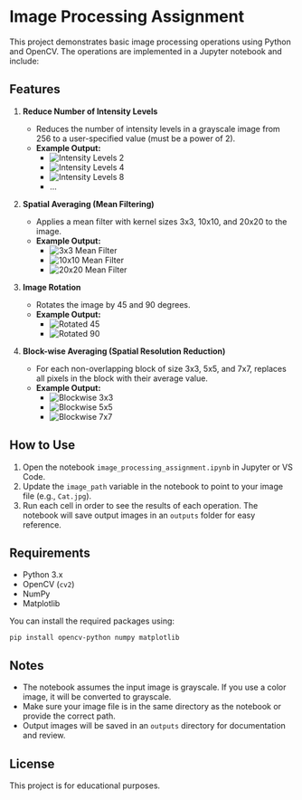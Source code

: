 # Image Processing Assignment

This project demonstrates basic image processing operations using Python and OpenCV. The operations are implemented in a Jupyter notebook and include:

## Features

1. **Reduce Number of Intensity Levels**

   - Reduces the number of intensity levels in a grayscale image from 256 to a user-specified value (must be a power of 2).
   - **Example Output:**
     - ![Intensity Levels 2](outputs/intensity_levels_2.png)
     - ![Intensity Levels 4](outputs/intensity_levels_4.png)
     - ![Intensity Levels 8](outputs/intensity_levels_8.png)
     - ...

2. **Spatial Averaging (Mean Filtering)**

   - Applies a mean filter with kernel sizes 3x3, 10x10, and 20x20 to the image.
   - **Example Output:**
     - ![3x3 Mean Filter](outputs/mean_filter_3x3.png)
     - ![10x10 Mean Filter](outputs/mean_filter_10x10.png)
     - ![20x20 Mean Filter](outputs/mean_filter_20x20.png)

3. **Image Rotation**

   - Rotates the image by 45 and 90 degrees.
   - **Example Output:**
     - ![Rotated 45](outputs/rotated_45.png)
     - ![Rotated 90](outputs/rotated_90.png)

4. **Block-wise Averaging (Spatial Resolution Reduction)**
   - For each non-overlapping block of size 3x3, 5x5, and 7x7, replaces all pixels in the block with their average value.
   - **Example Output:**
     - ![Blockwise 3x3](outputs/blockwise_3x3.png)
     - ![Blockwise 5x5](outputs/blockwise_5x5.png)
     - ![Blockwise 7x7](outputs/blockwise_7x7.png)

## How to Use

1. Open the notebook `image_processing_assignment.ipynb` in Jupyter or VS Code.
2. Update the `image_path` variable in the notebook to point to your image file (e.g., `Cat.jpg`).
3. Run each cell in order to see the results of each operation. The notebook will save output images in an `outputs` folder for easy reference.

## Requirements

- Python 3.x
- OpenCV (`cv2`)
- NumPy
- Matplotlib

You can install the required packages using:

```
pip install opencv-python numpy matplotlib
```

## Notes

- The notebook assumes the input image is grayscale. If you use a color image, it will be converted to grayscale.
- Make sure your image file is in the same directory as the notebook or provide the correct path.
- Output images will be saved in an `outputs` directory for documentation and review.

## License

This project is for educational purposes.
